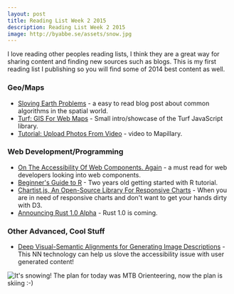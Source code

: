 ```yaml
---
layout: post
title: Reading List Week 2 2015
description: Reading List Week 2 2015
image: http://byabbe.se/assets/snow.jpg
---
```

I love reading other peoples reading lists, I think they are a great way for sharing content and finding new sources such as blogs. This is my first reading list I publishing so you will find some of 2014 best content as well.

### Geo/Maps

 - [Sloving Earth Problems](http://www.macwright.org/2014/11/21/solving-earth-problems.html) - a easy to read blog post about common algorithms in the spatial world.
 - [Turf: GIS For Web Maps](https://www.mapbox.com/blog/turf-gis-for-web-maps/) - Small intro/showcase of the Turf JavaScript library.
 - [Tutorial: Upload Photos From Video](http://blog.mapillary.com/news/2015/01/08/video-cutting.html) - video to Mapillary.

### Web Development/Programming

 - [On The Accessibility Of Web Components. Again](http://www.brucelawson.co.uk/2014/on-the-accessibility-of-web-components-again/) - a must read for web developers looking into web components.
 - [Beginner's Guide to R](http://www.computerworld.com/article/2497143/business-intelligence-beginner-s-guide-to-r-introduction.html) - Two years old getting started with R tutorial.
 - [Chartist.js, An Open-Source Library For Responsive Charts](http://www.smashingmagazine.com/2014/12/16/chartist-js-open-source-library-responsive-charts/) - When you are in need of responsive charts and don't want to get your hands dirty with D3.
 - [Announcing Rust 1.0 Alpha](http://blog.rust-lang.org/2015/01/09/Rust-1.0-alpha.html) - Rust 1.0 is coming.

### Other Advanced, Cool Stuff

 - [Deep Visual-Semantic Alignments for Generating Image Descriptions](http://cs.stanford.edu/people/karpathy/deepimagesent/devisagen_arxiv.pdf) - This NN technology can help us slove the accessibility issue with user generated content!

![It's snowing!](http://byabbe.se/assets/snow.jpg)
The plan for today was MTB Orienteering, now the plan is skiing :-)
